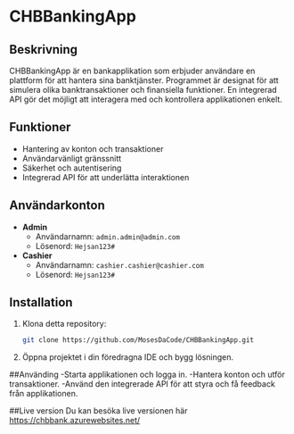 # CHBBankingApp

## Beskrivning

CHBBankingApp är en bankapplikation som erbjuder användare en plattform för att hantera sina banktjänster. Programmet är designat för att simulera olika banktransaktioner och finansiella funktioner. En integrerad API gör det möjligt att interagera med och kontrollera applikationen enkelt.

## Funktioner

- Hantering av konton och transaktioner
- Användarvänligt gränssnitt
- Säkerhet och autentisering
- Integrerad API för att underlätta interaktionen

## Användarkonton

- **Admin**
  - Användarnamn: `admin.admin@admin.com`
  - Lösenord: `Hejsan123#`
- **Cashier**
  - Användarnamn: `cashier.cashier@cashier.com`
  - Lösenord: `Hejsan123#`

## Installation

1. Klona detta repository:
   ```bash
   git clone https://github.com/MosesDaCode/CHBBankingApp.git

2. Öppna projektet i din föredragna IDE och bygg lösningen.

##Använding
-Starta applikationen och logga in.
-Hantera konton och utför transaktioner.
-Använd den integrerade API för att styra och få feedback från applikationen.

##Live version
Du kan besöka live versionen här https://chbbank.azurewebsites.net/
